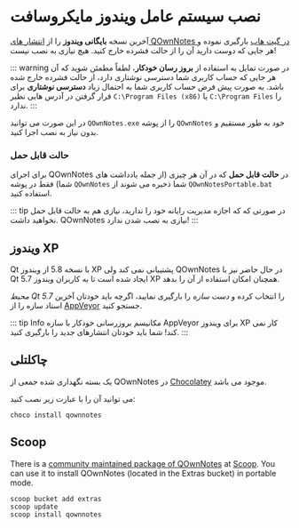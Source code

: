 # نصب سیستم عامل ویندوز مایکروسافت

آخرین نسخه **بایگانی ویندوز** را از [انتشار های QOwnNotes در گیت هاب](https://github.com/pbek/QOwnNotes/releases) بارگیری نموده و هر جایی که دوست دارید آن را از حالت فشرده خارج کنید. هیچ نیازی به نصب نیست!

::: warning
در صورت تمایل به استفاده از **بروز رسان خودکار**، لطفاً مطمئن شوید که آن هر جایی که حساب کاربری شما دسترسی نوشتاری دارد، از حالت فشرده خارج شده باشد. به صورت پیش فرض حساب کاربری شما به احتمال زیاد **دسترسی نوشتاری** برای قرار گرفتن در آدرس هایی نظیر `C:\Program Files (x86)` یا `C:\Program Files` را ندارد.
:::

در این صورت می ‌توانید `QOwnNotes.exe` را از پوشه `QOwnNotes` خود به طور مستقیم و بدون نیاز به نصب اجرا کنید.

### حالت قابل حمل

برای اجرای QOwnNotes در **حالت قابل حمل** که در آن هر چیزی (از جمله یادداشت های شما) فقط در پوشه `QOwnNotes` شما ذخیره می شوند از  `QOwnNotesPortable.bat` استفاده کنید.

::: tip
در صورتی که که اجازه مدیریت رایانه خود را ندارید، نیازی هم به حالت قابل حمل نخواهید داشت. QOwnNotes نیازی به نصب شدن ندارد!
:::

## ویندوز XP

Qt با نسخه 5.8 از ویندوز XP پشتیبانی نمی کند ولی QOwnNotes در حال حاضر نیز با Qt 5.7 ایجاد شده است تا به کاربران ویندوز XP همچنان امکان استفاده از آن را بدهد.

*محیط Qt 5.7* را انتخاب کرده و *دست سازه* را بارگیری نمایید، اگرچه باید خودتان آخرین استاد سازه را از [AppVeyor](https://ci.appveyor.com/project/pbek/qownnotes/history) جستجو کنید.

::: tip Info
مکانیسم بروزرسانی خودکار با سازه AppVeyor برای ویندوز XP کار نمی کند! شما باید خودتان انتشارهای جدید را بارگیری کنید.
:::

## چاکلتلی

یک بسته نگهداری شده جمعی از QOwnNotes در  [Chocolatey](https://chocolatey.org/packages/qownnotes/) موجود می باشد.

می توانید آن را با عبارت زیر نصب کنید:

```shell
choco install qownnotes
```

## Scoop

There is a [community maintained package of QOwnNotes](https://github.com/ScoopInstaller/Extras/blob/master/bucket/qownnotes.json) at [Scoop](https://scoop.sh/). You can use it to install QOwnNotes (located in the Extras bucket) in portable mode.

```shell
scoop bucket add extras
scoop update
scoop install qownnotes
```
